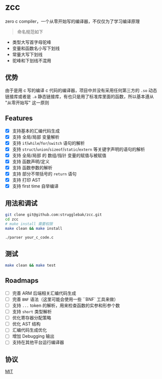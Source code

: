 # zcc

zero c compiler，一个从零开始写的编译器，不仅仅为了学习编译原理

> 命名规范如下

- 类型大写首字母驼峰
- 变量和函数名小写下划线
- 常量大写下划线
- 驼峰和下划线不混用

## 优势

由于是用 c 写的编译 c 代码的编译器，项目中并没有采用任何第三方的 `.so` 动态链接库或者是 `.a` 静态链接库，有也只是用了标准库里面的函数，所以基本遵从 "从零开始写" 这一原则

## Features

- [x] 支持基本的汇编代码生成
- [x] 支持 全局/局部 变量解析
- [x] 支持 `if`/`while`/`for`/`switch` 语句的解析
- [x] 支持 `struct`/`union`/`sizeof`/`static`/`extern` 等关键字声明的语句的解析
- [x] 支持 全局/局部 的 数组/指针 变量的赋值与被赋值
- [x] 支持 函数声明/定义
- [x] 支持 函数参数的解析
- [x] 支持 部分不带括号的 `return` 语句
- [x] 支持 打印 AST
- [x] 支持 first time 自举编译

## 用法和调试

```bash
git clone git@github.com:strugglebak/zcc.git
cd zcc
# make install 需要权限
make clean && make install

./parser your_c_code.c
```

## 测试

```bash
make clean && make test
```

## Roadmaps

- [ ] 完善 ARM 后端相关汇编代码生成
- [ ] 完善 `BNF` 语法（这里可能会使用一些 ``BNF` 工具来做）
- [ ] 支持 `...` token 的解析，用来检查函数的实参和形参个数
- [ ] 支持 `short` 类型解析
- [ ] 优化寄存器分配策略
- [ ] 优化 AST 结构
- [ ] 汇编代码生成优化
- [ ] 增加 Debugging 输出
- [ ] 支持在其他平台运行编译器

## 协议

[MIT](./LICENSE)
